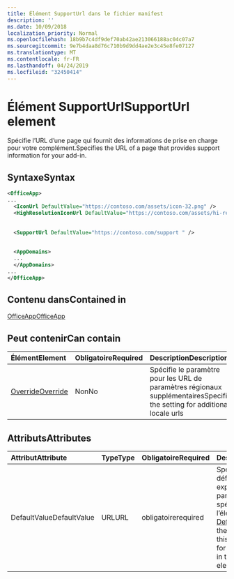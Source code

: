 ```yaml
---
title: Élément SupportUrl dans le fichier manifest
description: ''
ms.date: 10/09/2018
localization_priority: Normal
ms.openlocfilehash: 18b9b7c4df9def70ab42ae213066188ac04c07a7
ms.sourcegitcommit: 9e7b4daa8d76c710b9d9dd4ae2e3c45e8fe07127
ms.translationtype: MT
ms.contentlocale: fr-FR
ms.lasthandoff: 04/24/2019
ms.locfileid: "32450414"
---
```

# <a name="supporturl-element"></a><span data-ttu-id="f21c2-102">Élément SupportUrl</span><span class="sxs-lookup"><span data-stu-id="f21c2-102">SupportUrl element</span></span>

<span data-ttu-id="f21c2-103">Spécifie l’URL d’une page qui fournit des informations de prise en charge pour votre complément.</span><span class="sxs-lookup"><span data-stu-id="f21c2-103">Specifies the URL of a page that provides support information for your add-in.</span></span>

## <a name="syntax"></a><span data-ttu-id="f21c2-104">Syntaxe</span><span class="sxs-lookup"><span data-stu-id="f21c2-104">Syntax</span></span>

```XML
<OfficeApp>
...
  <IconUrl DefaultValue="https://contoso.com/assets/icon-32.png" />
  <HighResolutionIconUrl DefaultValue="https://contoso.com/assets/hi-res-icon.png"/>
  
  
  <SupportUrl DefaultValue="https://contoso.com/support " />
  
  
  <AppDomains>
  ...
  </AppDomains>
...
</OfficeApp>
```

## <a name="contained-in"></a><span data-ttu-id="f21c2-105">Contenu dans</span><span class="sxs-lookup"><span data-stu-id="f21c2-105">Contained in</span></span>

[<span data-ttu-id="f21c2-106">OfficeApp</span><span class="sxs-lookup"><span data-stu-id="f21c2-106">OfficeApp</span></span>](officeapp.md)

## <a name="can-contain"></a><span data-ttu-id="f21c2-107">Peut contenir</span><span class="sxs-lookup"><span data-stu-id="f21c2-107">Can contain</span></span>

|  <span data-ttu-id="f21c2-108">Élément</span><span class="sxs-lookup"><span data-stu-id="f21c2-108">Element</span></span> | <span data-ttu-id="f21c2-109">Obligatoire</span><span class="sxs-lookup"><span data-stu-id="f21c2-109">Required</span></span> | <span data-ttu-id="f21c2-110">Description</span><span class="sxs-lookup"><span data-stu-id="f21c2-110">Description</span></span>  |
|:-----|:-----|:-----|
|  [<span data-ttu-id="f21c2-111">Override</span><span class="sxs-lookup"><span data-stu-id="f21c2-111">Override</span></span>](override.md)   | <span data-ttu-id="f21c2-112">Non</span><span class="sxs-lookup"><span data-stu-id="f21c2-112">No</span></span> | <span data-ttu-id="f21c2-113">Spécifie le paramètre pour les URL de paramètres régionaux supplémentaires</span><span class="sxs-lookup"><span data-stu-id="f21c2-113">Specifies the setting for additional locale urls</span></span> |

## <a name="attributes"></a><span data-ttu-id="f21c2-114">Attributs</span><span class="sxs-lookup"><span data-stu-id="f21c2-114">Attributes</span></span>

|<span data-ttu-id="f21c2-115">**Attribut**</span><span class="sxs-lookup"><span data-stu-id="f21c2-115">**Attribute**</span></span>|<span data-ttu-id="f21c2-116">**Type**</span><span class="sxs-lookup"><span data-stu-id="f21c2-116">**Type**</span></span>|<span data-ttu-id="f21c2-117">**Obligatoire**</span><span class="sxs-lookup"><span data-stu-id="f21c2-117">**Required**</span></span>|<span data-ttu-id="f21c2-118">**Description**</span><span class="sxs-lookup"><span data-stu-id="f21c2-118">**Description**</span></span>|
|:-----|:-----|:-----|:-----|
|<span data-ttu-id="f21c2-119">DefaultValue</span><span class="sxs-lookup"><span data-stu-id="f21c2-119">DefaultValue</span></span>|<span data-ttu-id="f21c2-120">URL</span><span class="sxs-lookup"><span data-stu-id="f21c2-120">URL</span></span>|<span data-ttu-id="f21c2-121">obligatoire</span><span class="sxs-lookup"><span data-stu-id="f21c2-121">required</span></span>|<span data-ttu-id="f21c2-122">Spécifie la valeur par défaut de ce paramètre, exprimée pour les paramètres régionaux spécifiés dans l’élément [DefaultLocale](defaultlocale.md).</span><span class="sxs-lookup"><span data-stu-id="f21c2-122">Specifies the default value for this setting, expressed for the locale specified in the [DefaultLocale](defaultlocale.md) element.</span></span>|
